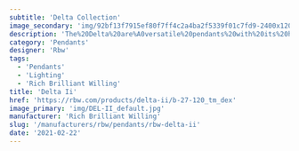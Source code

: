 ```yaml
---
subtitle: 'Delta Collection'
image_secondary: 'img/92bf13f7915ef80f7ff4c2a4ba2f5339f01c7fd9-2400x1200.png'
description: 'The%20Delta%20are%A0versatile%20pendants%20with%20its%20hybrid%20lampshade%20that%20combines%20the%20traditional%20box%20pleat%20untraditionally%20paired%20with%20tapered%20openings.%20The%20white%20version%20emanates%20a%20soft%20glow%2C%20while%20the%20black%20version%2C%20almost%20opaque%20and%20lined%20in%20a%20reflective%20gold%2C%20casts%20a%20more%20dramatic%20light.'
category: 'Pendants'
designer: 'Rbw'
tags:
  - 'Pendants'
  - 'Lighting'
  - 'Rich Brilliant Willing'
title: 'Delta Ii'
href: 'https://rbw.com/products/delta-ii/b-27-120_tm_dex'
image_primary: 'img/DEL-II_default.jpg'
manufacturer: 'Rich Brilliant Willing'
slug: '/manufacturers/rbw/pendants/rbw-delta-ii'
date: '2021-02-22'
---
```

